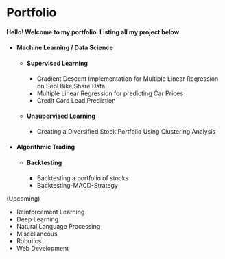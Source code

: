 # Portfolio
#### Hello! Welcome to my portfolio. Listing all my project below

- #### Machine Learning / Data Science
  - #### Supervised Learning
    - Gradient Descent Implementation for Multiple Linear Regression on Seol Bike Share Data
    - Multiple Linear Regression for predicting Car Prices
    - Credit Card Lead Prediction 
  - #### Unsupervised Learning
    - Creating a Diversified Stock Portfolio Using Clustering Analysis

- #### Algorithmic Trading
  - #### Backtesting
    - Backtesting a portfolio of stocks
    - Backtesting-MACD-Strategy

(Upcoming)
- Reinforcement Learning
- Deep Learning
- Natural Language Processing
- Miscellaneous
- Robotics
- Web Development  
